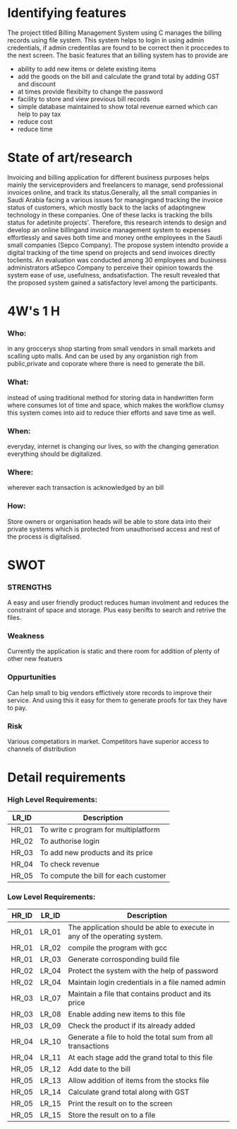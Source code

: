 # Identifying features #
The project titled Billing Management System using C manages the billing records using file system. This system helps to login in using admin credentials, if admin credentilas are found to be correct then it proccedes to  the next screen.  The basic features that an billing system has to provide are
* ability to add new items or delete existing items
* add the goods on the bill and calculate the grand total by adding GST and discount
* at times provide flexibilty to change the password
* facility to store and view previous bill records
* simple database maintained to show total revenue earned which can help to pay tax
* reduce cost
* reduce time

 # State of art/research #
Invoicing and billing application for different business purposes helps mainly the serviceproviders and freelancers to manage, send professional invoices online, and track its status.Generally, all the small companies in Saudi Arabia facing a various issues for managingand tracking the invoice status of customers, which mostly back to the lacks of adaptingnew technology in these companies. One of these lacks is tracking the bills status for adetinite projects'. Therefore, this research intends to design and develop an online billingand invoice management system to expenses effortlessly and saves both time and money onthe employees in the Saudi small companies (Sepco Company). The propose system intendto provide a digital tracking of the time spend on projects and send invoices directly toclients. An evaluation was conducted among 30 employees and business administrators atSepco Company to perceive their opinion towards the system ease of use, usefulness, andsatisfaction. The result revealed that the proposed system gained a satisfactory level among the participants.

# 4W's  1 H #
### Who: ### 
in any groccerys shop starting from small vendors in small markets and scalling  upto malls. And can be used by any organistion righ from public,private and coporate where there is need to generate the bill.

###  What: ### 
instead of using traditional method for storing data in handwritten form where consumes lot of time and space,  which makes the workflow clumsy this system comes into aid  to reduce thier efforts and save time as well.

###  When: ### 
everyday, internet is changing our lives, so with the changing generation everything should be digitalized.

###  Where: ### 
wherever each transaction is acknowledged by an bill

###  How: ### 
Store owners or organisation heads will be able to store data into their private systems which is protected from unauthorised access and rest of the process is digitalised.

# SWOT #
 ### STRENGTHS ###
 A easy and user friendly product reduces human involment and reduces the constraint of space and storage. Plus easy benifts to search and retrive the files.
 
 ### Weakness ###
 Currently the application is static and there room for addition of plenty of other new featuers
 
 ### Oppurtunities ###
 Can help small to big vendors effictively store records to improve their service. And using this it easy for them to generate proofs for tax they have to pay.
 
 ### Risk ###
Various competatiors in market. Competitors have superior access to channels of distribution

#  Detail requirements 
###  High Level Requirements: ### 
 LR_ID | Description
 ------ | -------------------------------------------------------------------
HR_01 | To write c program for multiplatform
HR_02 | To authorise login
HR_03 | To  add new products and its price
HR_04 | To check revenue
HR_05 | To compute the bill for each customer

### Low Level Requirements: ### 
HR_ID | LR_ID | Description
-------| ------ | -------------------------------------------------------------------
HR_01 | LR_01 | The application should be able to execute in any of the operating system.
HR_01 | LR_02 | compile the program with gcc
HR_01 | LR_03 | Generate corrosponding build file
HR_02 | LR_04  | Protect the system with the help of password
HR_02 | LR_04 | Maintain login credentials in a file named admin
HR_03 | LR_07 | Maintain a file that contains product and its price
HR_03 | LR_08  | Enable adding new items to this file
HR_03 | LR_09  | Check the product if its already added
HR_04 | LR_10 | Generate a file to hold the total sum from all transactions
HR_04  | LR_11 | At each stage add the grand total to this file
HR_05 | LR_12 | Add date to the bill
HR_05 | LR_13 | Allow addition of items from the stocks file
HR_05 | LR_14 | Calculate grand total along with GST
HR_05 | LR_15 | Print the result on to the screen
HR_05 | LR_15 | Store the result on to a file


